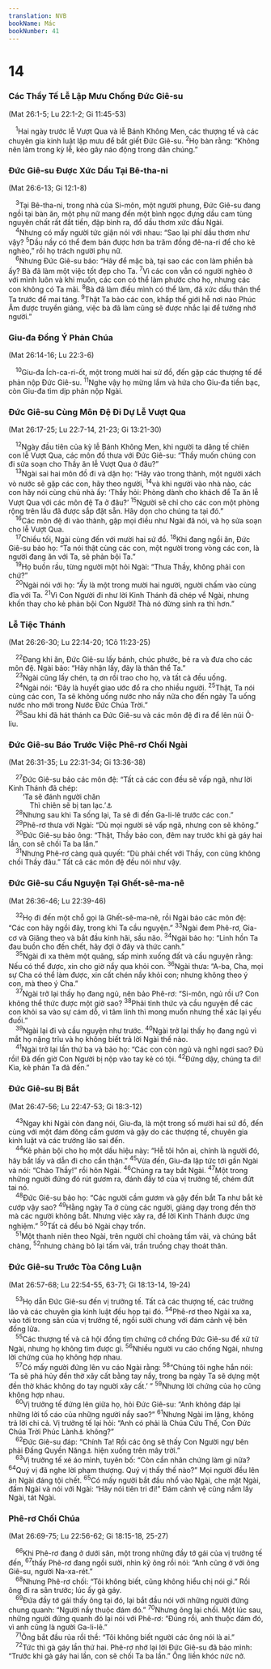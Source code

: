 ```yaml
---
translation: NVB
bookName: Mác 
bookNumber: 41
---
```


<div class="title"><h1>14</h1><h3>Các Thầy Tế Lễ Lập Mưu Chống Đức Giê-su </h3><p>(Mat 26:1-5; Lu 22:1-2; Gi 11:45-53) </p></div>
<span class="verse mac_14_1"> <sup>1</sup>Hai ngày trước lễ Vượt Qua và lễ Bánh Không Men, các thượng tế và các chuyên gia kinh luật lập mưu để bắt giết Đức Giê-su. </span>
<span class="verse mac_14_2"><sup>2</sup>Họ bàn rằng: “Không nên làm trong kỳ lễ, kẻo gây náo động trong dân chúng.” <br/></span>
<div class="title"><h3>Đức Giê-su Được Xức Dầu Tại Bê-tha-ni </h3><p>(Mat 26:6-13; Gi 12:1-8) </p></div>
<span class="verse mac_14_3"> <sup>3</sup>Tại Bê-tha-ni, trong nhà của Si-môn, một người phung, Đức Giê-su đang ngồi tại bàn ăn, một phụ nữ mang đến một bình ngọc đựng dầu cam tùng nguyên chất rất đắt tiền, đập bình ra, đổ dầu thơm xức đầu Ngài. <br/></span>
<span class="verse mac_14_4"> <sup>4</sup>Nhưng có mấy người tức giận nói với nhau: “Sao lại phí dầu thơm như vậy? </span>
<span class="verse mac_14_5"><sup>5</sup>Dầu nầy có thể đem bán được hơn ba trăm đồng đê-na-ri để cho kẻ nghèo,” rồi họ trách người phụ nữ. <br/></span>
<span class="verse mac_14_6"> <sup>6</sup>Nhưng Đức Giê-su bảo: “Hãy để mặc bà, tại sao các con làm phiền bà ấy? Bà đã làm một việc tốt đẹp cho Ta. </span>
<span class="verse mac_14_7"><sup>7</sup>Vì các con vẫn có người nghèo ở với mình luôn và khi muốn, các con có thể làm phước cho họ, nhưng các con không có Ta mãi. </span>
<span class="verse mac_14_8"><sup>8</sup>Bà đã làm điều mình có thể làm, đã xức dầu thân thể Ta trước để mai táng. </span>
<span class="verse mac_14_9"><sup>9</sup>Thật Ta bảo các con, khắp thế giới hễ nơi nào Phúc Âm được truyền giảng, việc bà đã làm cũng sẽ được nhắc lại để tưởng nhớ người.” <br/></span>
<div class="title"><h3>Giu-đa Đồng Ý Phản Chúa </h3><p>(Mat 26:14-16; Lu 22:3-6) </p></div>
<span class="verse mac_14_10"> <sup>10</sup>Giu-đa Ích-ca-ri-ốt, một trong mười hai sứ đồ, đến gặp các thượng tế để phản nộp Đức Giê-su. </span>
<span class="verse mac_14_11"><sup>11</sup>Nghe vậy họ mừng lắm và hứa cho Giu-đa tiền bạc, còn Giu-đa tìm dịp phản nộp Ngài. <br/></span>
<div class="title"><h3>Đức Giê-su Cùng Môn Đệ Đi Dự Lễ Vượt Qua </h3><p>(Mat 26:17-25; Lu 22:7-14, 21-23; Gi 13:21-30) </p></div>
<span class="verse mac_14_12"> <sup>12</sup>Ngày đầu tiên của kỳ lễ Bánh Không Men, khi người ta dâng tế chiên con lễ Vượt Qua, các môn đồ thưa với Đức Giê-su: “Thầy muốn chúng con đi sửa soạn cho Thầy ăn lễ Vượt Qua ở đâu?” <br/></span>
<span class="verse mac_14_13"> <sup>13</sup>Ngài sai hai môn đồ đi và dặn họ: “Hãy vào trong thành, một người xách vò nước sẽ gặp các con, hãy theo người, </span>
<span class="verse mac_14_14"><sup>14</sup>và khi người vào nhà nào, các con hãy nói cùng chủ nhà ấy: ‘Thầy hỏi: Phòng dành cho khách để Ta ăn lễ Vượt Qua với các môn đệ Ta ở đâu?’ </span>
<span class="verse mac_14_15"><sup>15</sup>Người sẽ chỉ cho các con một phòng rộng trên lầu đã được sắp đặt sẵn. Hãy dọn cho chúng ta tại đó.” <br/></span>
<span class="verse mac_14_16"> <sup>16</sup>Các môn đệ đi vào thành, gặp mọi điều như Ngài đã nói, và họ sửa soạn cho lễ Vượt Qua. <br/></span>
<span class="verse mac_14_17"> <sup>17</sup>Chiều tối, Ngài cùng đến với mười hai sứ đồ. </span>
<span class="verse mac_14_18"><sup>18</sup>Khi đang ngồi ăn, Đức Giê-su bảo họ: “Ta nói thật cùng các con, một người trong vòng các con, là người đang ăn với Ta, sẽ phản bội Ta.” <br/></span>
<span class="verse mac_14_19"> <sup>19</sup>Họ buồn rầu, từng người một hỏi Ngài: “Thưa Thầy, không phải con chứ?” <br/></span>
<span class="verse mac_14_20"> <sup>20</sup>Ngài nói với họ: “Ấy là một trong mười hai người, người chấm vào cùng đĩa với Ta. </span>
<span class="verse mac_14_21"><sup>21</sup>Vì Con Người đi như lời Kinh Thánh đã chép về Ngài, nhưng khốn thay cho kẻ phản bội Con Người! Thà nó đừng sinh ra thì hơn.” <br/></span>
<div class="title"><h3>Lễ Tiệc Thánh </h3><p>(Mat 26:26-30; Lu 22:14-20; 1Cô 11:23-25) </p></div>
<span class="verse mac_14_22"> <sup>22</sup>Đang khi ăn, Đức Giê-su lấy bánh, chúc phước, bẻ ra và đưa cho các môn đệ. Ngài bảo: “Hãy nhận lấy, đây là thân thể Ta.” <br/></span>
<span class="verse mac_14_23"> <sup>23</sup>Ngài cũng lấy chén, tạ ơn rồi trao cho họ, và tất cả đều uống. <br/></span>
<span class="verse mac_14_24"> <sup>24</sup>Ngài nói: “Đây là huyết giao ước đổ ra cho nhiều người. </span>
<span class="verse mac_14_25"><sup>25</sup>Thật, Ta nói cùng các con, Ta sẽ không uống nước nho nầy nữa cho đến ngày Ta uống nước nho mới trong Nước Đức Chúa Trời.” <br/></span>
<span class="verse mac_14_26"> <sup>26</sup>Sau khi đã hát thánh ca Đức Giê-su và các môn đệ đi ra để lên núi Ô-liu. <br/></span>
<div class="title"><h3>Đức Giê-su Báo Trước Việc Phê-rơ Chối Ngài </h3><p>(Mat 26:31-35; Lu 22:31-34; Gi 13:36-38) </p></div>
<span class="verse mac_14_27"> <sup>27</sup>Đức Giê-su bảo các môn đệ: “Tất cả các con đều sẽ vấp ngã, như lời Kinh Thánh đã chép: <br/>  ‘Ta sẽ đánh người chăn <br/>   Thì chiên sẽ bị tan lạc.’<a data-toggle="tooltip" data-placement="bottom" title="Xa 13:7">⚓</a><br/></span>
<span class="verse mac_14_28"> <sup>28</sup>Nhưng sau khi Ta sống lại, Ta sẽ đi đến Ga-li-lê trước các con.” <br/></span>
<span class="verse mac_14_29"> <sup>29</sup>Phê-rơ thưa với Ngài: “Dù mọi người sẽ vấp ngã, nhưng con sẽ không.” <br/></span>
<span class="verse mac_14_30"> <sup>30</sup>Đức Giê-su bảo ông: “Thật, Thầy bảo con, đêm nay trước khi gà gáy hai lần, con sẽ chối Ta ba lần.” <br/></span>
<span class="verse mac_14_31"> <sup>31</sup>Nhưng Phê-rơ càng quả quyết: “Dù phải chết với Thầy, con cũng không chối Thầy đâu.” Tất cả các môn đệ đều nói như vậy. <br/></span>
<div class="title"><h3>Đức Giê-su Cầu Nguyện Tại Ghết-sê-ma-nê </h3><p>(Mat 26:36-46; Lu 22:39-46) </p></div>
<span class="verse mac_14_32"> <sup>32</sup>Họ đi đến một chỗ gọi là Ghết-sê-ma-nê, rồi Ngài bảo các môn đệ: “Các con hãy ngồi đây, trong khi Ta cầu nguyện.” </span>
<span class="verse mac_14_33"><sup>33</sup>Ngài đem Phê-rơ, Gia-cơ và Giăng theo và bắt đầu kinh hãi, sầu não. </span>
<span class="verse mac_14_34"><sup>34</sup>Ngài bảo họ: “Linh hồn Ta đau buồn cho đến chết, hãy đợi ở đây và thức canh.” <br/></span>
<span class="verse mac_14_35"> <sup>35</sup>Ngài đi xa thêm một quãng, sấp mình xuống đất và cầu nguyện rằng: Nếu có thể được, xin cho giờ nầy qua khỏi con. </span>
<span class="verse mac_14_36"><sup>36</sup>Ngài thưa: “A-ba, Cha, mọi sự Cha có thể làm được, xin cất chén nầy khỏi con; nhưng không theo ý con, mà theo ý Cha.” <br/></span>
<span class="verse mac_14_37"> <sup>37</sup>Ngài trở lại thấy họ đang ngủ, nên bảo Phê-rơ: “Si-môn, ngủ rồi ư? Con không thể thức được một giờ sao? </span>
<span class="verse mac_14_38"><sup>38</sup>Phải tỉnh thức và cầu nguyện để các con khỏi sa vào sự cám dỗ, vì tâm linh thì mong muốn nhưng thể xác lại yếu đuối.” <br/></span>
<span class="verse mac_14_39"> <sup>39</sup>Ngài lại đi và cầu nguyện như trước. </span>
<span class="verse mac_14_40"><sup>40</sup>Ngài trở lại thấy họ đang ngủ vì mắt họ nặng trĩu và họ không biết trả lời Ngài thế nào. <br/></span>
<span class="verse mac_14_41"> <sup>41</sup>Ngài trở lại lần thứ ba và bảo họ: “Các con còn ngủ và nghỉ ngơi sao? Đủ rồi! Đã đến giờ Con Người bị nộp vào tay kẻ có tội. </span>
<span class="verse mac_14_42"><sup>42</sup>Đứng dậy, chúng ta đi! Kìa, kẻ phản Ta đã đến.” <br/></span>
<div class="title"><h3>Đức Giê-su Bị Bắt </h3><p>(Mat 26:47-56; Lu 22:47-53; Gi 18:3-12) </p></div>
<span class="verse mac_14_43"> <sup>43</sup>Ngay khi Ngài còn đang nói, Giu-đa, là một trong số mười hai sứ đồ, đến cùng với một đám đông cầm gươm và gậy do các thượng tế, chuyên gia kinh luật và các trưởng lão sai đến. <br/></span>
<span class="verse mac_14_44"> <sup>44</sup>Kẻ phản bội cho họ một dấu hiệu này: “Hễ tôi hôn ai, chính là người đó, hãy bắt lấy và dẫn đi cho cẩn thận.” </span>
<span class="verse mac_14_45"><sup>45</sup>Vừa đến, Giu-đa lập tức tới gần Ngài và nói: “Chào Thầy!” rồi hôn Ngài. </span>
<span class="verse mac_14_46"><sup>46</sup>Chúng ra tay bắt Ngài. </span>
<span class="verse mac_14_47"><sup>47</sup>Một trong những người đứng đó rút gươm ra, đánh đầy tớ của vị trưởng tế, chém đứt tai nó. <br/></span>
<span class="verse mac_14_48"> <sup>48</sup>Đức Giê-su bảo họ: “Các người cầm gươm và gậy đến bắt Ta như bắt kẻ cướp vậy sao? </span>
<span class="verse mac_14_49"><sup>49</sup>Hằng ngày Ta ở cùng các người, giảng dạy trong đền thờ mà các người không bắt. Nhưng việc xảy ra, để lời Kinh Thánh được ứng nghiệm.” </span>
<span class="verse mac_14_50"><sup>50</sup>Tất cả đều bỏ Ngài chạy trốn. <br/></span>
<span class="verse mac_14_51"> <sup>51</sup>Một thanh niên theo Ngài, trên người chỉ choàng tấm vải, và chúng bắt chàng, </span>
<span class="verse mac_14_52"><sup>52</sup>nhưng chàng bỏ lại tấm vải, trần truồng chạy thoát thân. <br/></span>
<div class="title"><h3>Đức Giê-su Trước Tòa Công Luận </h3><p>(Mat 26:57-68; Lu 22:54-55, 63-71; Gi 18:13-14, 19-24) </p></div>
<span class="verse mac_14_53"> <sup>53</sup>Họ dẫn Đức Giê-su đến vị trưởng tế. Tất cả các thượng tế, các trưởng lão và các chuyên gia kinh luật đều họp tại đó. </span>
<span class="verse mac_14_54"><sup>54</sup>Phê-rơ theo Ngài xa xa, vào tới trong sân của vị trưởng tế, ngồi sưởi chung với đám cảnh vệ bên đống lửa. <br/></span>
<span class="verse mac_14_55"> <sup>55</sup>Các thượng tế và cả hội đồng tìm chứng cớ chống Đức Giê-su để xử tử Ngài, nhưng họ không tìm được gì. </span>
<span class="verse mac_14_56"><sup>56</sup>Nhiều người vu cáo chống Ngài, nhưng lời chứng của họ không hợp nhau. <br/></span>
<span class="verse mac_14_57"> <sup>57</sup>Có mấy người đứng lên vu cáo Ngài rằng: </span>
<span class="verse mac_14_58"><sup>58</sup>“Chúng tôi nghe hắn nói: ‘Ta sẽ phá hủy đền thờ xây cất bằng tay nầy, trong ba ngày Ta sẽ dựng một đền thờ khác không do tay người xây cất.’ ” </span>
<span class="verse mac_14_59"><sup>59</sup>Nhưng lời chứng của họ cũng không hợp nhau. <br/></span>
<span class="verse mac_14_60"> <sup>60</sup>Vị trưởng tế đứng lên giữa họ, hỏi Đức Giê-su: “Anh không đáp lại những lời tố cáo của những người nầy sao?” </span>
<span class="verse mac_14_61"><sup>61</sup>Nhưng Ngài im lặng, không trả lời chi cả. Vị trưởng tế lại hỏi: “Anh có phải là Chúa Cứu Thế, Con Đức Chúa Trời Phúc Lành<a data-toggle="tooltip" data-placement="bottom" title="Ctd: Đấng Phúc Lành">⚓</a> không?” <br/></span>
<span class="verse mac_14_62"> <sup>62</sup>Đức Giê-su đáp: “Chính Ta! Rồi các ông sẽ thấy Con Người ngự bên phải Đấng Quyền Năng<a data-toggle="tooltip" data-placement="bottom" title="Ctd: Đức Chúa Trời Quyền Năng">⚓</a> hiện xuống trên mây trời.” <br/></span>
<span class="verse mac_14_63"> <sup>63</sup>Vị trưởng tế xé áo mình, tuyên bố: “Còn cần nhân chứng làm gì nữa? </span>
<span class="verse mac_14_64"><sup>64</sup>Quý vị đã nghe lời phạm thượng. Quý vị thấy thế nào?” Mọi người đều lên án Ngài đáng tội chết. </span>
<span class="verse mac_14_65"><sup>65</sup>Có mấy người bắt đầu nhổ vào Ngài, che mặt Ngài, đấm Ngài và nói với Ngài: “Hãy nói tiên tri đi!” Đám cảnh vệ cũng nắm lấy Ngài, tát Ngài. <br/></span>
<div class="title"><h3>Phê-rơ Chối Chúa </h3><p>(Mat 26:69-75; Lu 22:56-62; Gi 18:15-18, 25-27) </p></div>
<span class="verse mac_14_66"> <sup>66</sup>Khi Phê-rơ đang ở dưới sân, một trong những đầy tớ gái của vị trưởng tế đến, </span>
<span class="verse mac_14_67"><sup>67</sup>thấy Phê-rơ đang ngồi sưởi, nhìn kỹ ông rồi nói: “Anh cũng ở với ông Giê-su, người Na-xa-rét.” <br/></span>
<span class="verse mac_14_68"> <sup>68</sup>Nhưng Phê-rơ chối: “Tôi không biết, cũng không hiểu chị nói gì.” Rồi ông đi ra sân trước; lúc ấy gà gáy. <br/></span>
<span class="verse mac_14_69"> <sup>69</sup>Đứa đầy tớ gái thấy ông tại đó, lại bắt đầu nói với những người đứng chung quanh: “Người nầy thuộc đám đó.” </span>
<span class="verse mac_14_70"><sup>70</sup>Nhưng ông lại chối. Một lúc sau, những người đứng quanh đó lại nói với Phê-rơ: “Đúng rồi, anh thuộc đám đó, vì anh cũng là người Ga-li-lê.” <br/></span>
<span class="verse mac_14_71"> <sup>71</sup>Ông bắt đầu rủa rồi thề: “Tôi không biết người các ông nói là ai.” <br/></span>
<span class="verse mac_14_72"> <sup>72</sup>Tức thì gà gáy lần thứ hai. Phê-rơ nhớ lại lời Đức Giê-su đã bảo mình: “Trước khi gà gáy hai lần, con sẽ chối Ta ba lần.” Ông liền khóc nức nở. <br/></span>
